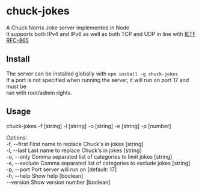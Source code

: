 # chuck-jokes
A Chuck Norris Joke server implemented in Node  
It supports both IPv4 and IPv6 as well as both TCP and UDP in line with [IETF RFC-865][rfc-link]

## Install
The server can be installed globally with `npm install -g chuck-jokes`  
If a port is not specified when running the server, it will run on port 17 and must be  
run with root/admin rights.

## Usage
chuck-jokes -f [string] -l [string] -o [string] -e [string] -p [number]  

Options:  
  -f, --first    First name to replace Chuck's in jokes                 [string]  
  -l, --last     Last name to replace Chuck's in jokes                  [string]  
  -o, --only     Comma separated list of categories to limit jokes      [string]  
  -e, --exclude  Comma separated list of categories to exclude jokes    [string]  
  -p, --port     Port server will run on                           [default: 17]  
  -h, --help     Show help                                             [boolean]  
  --version      Show version number                                   [boolean]

[rfc-link]: https://tools.ietf.org/html/rfc865
